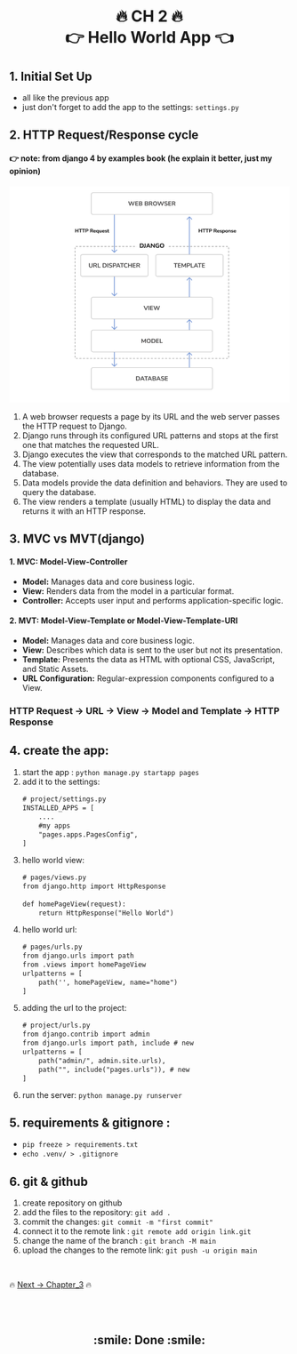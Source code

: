 <h1 align='center'>🔥 CH 2 🔥 <br> 👉 Hello World App 👈</h1>

## 1. Initial Set Up
- all like the previous app
- just don't forget to add the app to the settings: `settings.py`

## 2. HTTP Request/Response cycle
#### 👉 note: from django 4 by examples book (he explain it better, just my opinion)
![request/response cycle](./images/django_architecture.png)

1. A web browser requests a page by its URL and the web server passes the HTTP request to Django.
2. Django runs through its configured URL patterns and stops at the first one that matches the requested URL.
3. Django executes the view that corresponds to the matched URL pattern.
4. The view potentially uses data models to retrieve information from the database.
5. Data models provide the data definition and behaviors. They are used to query the database.
6. The view renders a template (usually HTML) to display the data and returns it with an HTTP response.

## 3. MVC vs MVT(django)
#### 1. MVC: Model-View-Controller
- **Model:** Manages data and core business logic.
- **View:** Renders data from the model in a particular format.
- **Controller:** Accepts user input and performs application-specific logic.

#### 2. MVT: Model-View-Template or Model-View-Template-URl
- **Model:** Manages data and core business logic.
- **View:** Describes which data is sent to the user but not its presentation.
- **Template:** Presents the data as HTML with optional CSS, JavaScript, and Static Assets.
- **URL Configuration:** Regular-expression components configured to a View.

### HTTP Request -> URL -> View -> Model and Template -> HTTP Response

## 4. create the app:
1. start the app : `python manage.py startapp pages`
2. add it to the settings: 
    ```
    # project/settings.py
    INSTALLED_APPS = [
        ....
        #my apps
        "pages.apps.PagesConfig",
    ]
    ```
3. hello world view:
    ```
    # pages/views.py
    from django.http import HttpResponse

    def homePageView(request):
        return HttpResponse("Hello World")
    ```
4. hello world url:
    ```
    # pages/urls.py
    from django.urls import path
    from .views import homePageView
    urlpatterns = [
        path('', homePageView, name="home")
    ]
    ```
5. adding the url to the project:
    ```
    # project/urls.py
    from django.contrib import admin
    from django.urls import path, include # new
    urlpatterns = [
        path("admin/", admin.site.urls),
        path("", include("pages.urls")), # new
    ]
    ```
6. run the server: `python manage.py runserver`

## 5. requirements & gitignore : 
- `pip freeze > requirements.txt`
- `echo .venv/ > .gitignore`


## 6. git & github
1. create repository on github
2. add the files to the repository: `git add .`
3. commit the changes: `git commit -m "first commit"`
4. connect it to the remote link : `git remote add origin link.git`
5. change the name of the branch : `git branch -M main`
6. upload the changes to the remote link: `git push -u origin main`

<br>

🔥 [Next -> Chapter_3](https://github.com/MansAlien/DFB_4.0_Summary/blob/main/Ch_03-pages_app.md) 🔥

<br>
<br>

<h2 align="center"> :smile: Done :smile: </h2>
